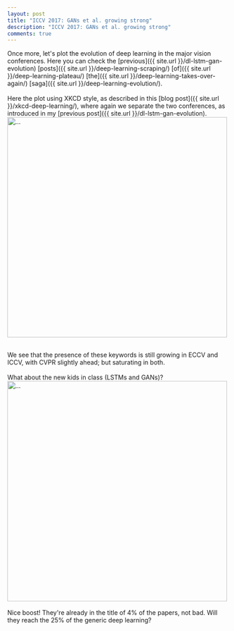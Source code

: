 ```yaml
---
layout: post
title: "ICCV 2017: GANs et al. growing strong"
description: "ICCV 2017: GANs et al. growing strong"
comments: true
---
```


Once more, let's plot the evolution of deep learning in the major vision conferences.
Here you can check the [previous]({{ site.url }}/dl-lstm-gan-evolution) [posts]({{ site.url }}/deep-learning-scraping/) [of]({{ site.url }}/deep-learning-plateau/) [the]({{ site.url }}/deep-learning-takes-over-again/) [saga]({{ site.url }}/deep-learning-evolution/).<br>
<br>
Here the plot using XKCD style, as described in this [blog post]({{ site.url }}/xkcd-deep-learning/), where again we separate the two conferences, as introduced in my [previous post]({{ site.url }}/dl-lstm-gan-evolution).
<br />
<img align="middle" width="500" src="{{ site.url }}/images/dl_evolution_separated_2.png" alt="...">
<br />
<br />

We see that the presence of these keywords is still growing in ECCV and ICCV, with CVPR slightly ahead; but saturating in both.
<br />
<br />
What about the new kids in class (LSTMs and GANs)?
<br />
<img align="middle" width="500" src="{{ site.url }}/images/other_evolution_2.png" alt="...">
<br />
<br />
Nice boost! They're already in the title of 4% of the papers, not bad. Will they reach the 25% of the generic deep learning?
